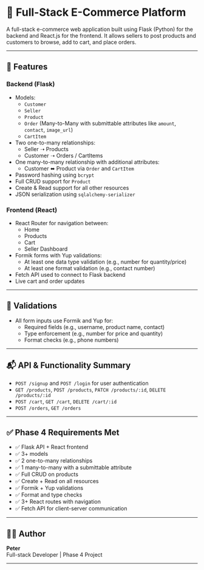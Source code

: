 # 🛒 Full-Stack E-Commerce Platform

A full-stack e-commerce web application built using Flask (Python) for the backend and React.js for the frontend. It allows sellers to post products and customers to browse, add to cart, and place orders.

---

## 🚀 Features

### Backend (Flask)
- Models:
  - `Customer`
  - `Seller`
  - `Product`
  - `Order` (Many-to-Many with submittable attributes like `amount`, `contact`, `image_url`)
  - `CartItem`
- Two one-to-many relationships:
  - Seller ➝ Products
  - Customer ➝ Orders / CartItems
- One many-to-many relationship with additional attributes:
  - Customer ⬌ Product via `Order` and `CartItem`
- Password hashing using `bcrypt`
- Full CRUD support for `Product`
- Create & Read support for all other resources
- JSON serialization using `sqlalchemy-serializer`

### Frontend (React)
- React Router for navigation between:
  - Home
  - Products
  - Cart
  - Seller Dashboard
- Formik forms with Yup validations:
  - At least one data type validation (e.g., number for quantity/price)
  - At least one format validation (e.g., contact number)
- Fetch API used to connect to Flask backend
- Live cart and order updates

---

## 🧪 Validations

- All form inputs use Formik and Yup for:
  - Required fields (e.g., username, product name, contact)
  - Type enforcement (e.g., number for price and quantity)
  - Format checks (e.g., phone numbers)

---

## 📬 API & Functionality Summary

- `POST /signup` and `POST /login` for user authentication
- `GET /products`, `POST /products`, `PATCH /products/:id`, `DELETE /products/:id`
- `POST /cart`, `GET /cart`, `DELETE /cart/:id`
- `POST /orders`, `GET /orders`

---

## ✅ Phase 4 Requirements Met

- ✅ Flask API + React frontend  
- ✅ 3+ models  
- ✅ 2 one-to-many relationships  
- ✅ 1 many-to-many with a submittable attribute  
- ✅ Full CRUD on products  
- ✅ Create + Read on all resources  
- ✅ Formik + Yup validations  
- ✅ Format and type checks  
- ✅ 3+ React routes with navigation  
- ✅ Fetch API for client-server communication  

---

## 🧑‍💻 Author

**Peter**  
Full-stack Developer | Phase 4 Project

---